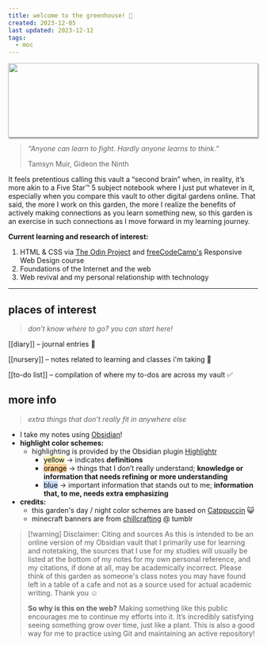 ```yaml
---
title: welcome to the greenhouse! 🏡
created: 2023-12-05
last updated: 2023-12-12
tags:
  - moc
---
```

<img style="height: 150px; width: 100%; object-fit: cover; box-shadow: 1px 2px 3px rgba(0,0,0,.5);" src="https://media.discordapp.net/attachments/587845669562220592/1000695070875463730/Tumblr_l_118815257339206.gif">

> *“Anyone can learn to fight. Hardly anyone learns to think.”*
>
> Tamsyn Muir, Gideon the Ninth

It feels pretentious calling this vault a “second  brain” when, in reality, it’s more akin to a Five Star™ 5 subject notebook where I just put whatever in it, especially when you compare this vault to other digital gardens online. That said, the more I work on this garden, the more I realize the benefits of actively making connections as you learn something new, so this garden is an exercise in such connections as I move forward in my learning journey.

**Current learning and research of interest:**
1. HTML & CSS via [The Odin Project](https://www.theodinproject.com/dashboard) and [freeCodeCamp's](https://www.freecodecamp.org/learn/2022/responsive-web-design/) Responsive Web Design course
2. Foundations of the Internet and the web
3. Web revival and my personal relationship with technology

---

## places of interest
> *don’t know where to go? you can start here!*

[[diary]] – journal entries 💌

[[nursery]] – notes related to learning and classes i'm taking 🌱

[[to-do list]] – compilation of where my to-dos are across my vault ✅


## more info
> *extra things that don't really fit in anywhere else*

- I take my notes using [Obsidian](https://obsidian.md/)!
- **highlight color schemes:**
	- highlighting is provided by the Obsidian plugin [Highlightr](https://github.com/chetachiezikeuzor/Highlightr-Plugin)
		- <mark style="background: #FFF3A3A6;">yellow</mark> → indicates **definitions**
		- <mark style="background: #FFB86CA6;">orange</mark> → things that I don’t really understand; **knowledge or information that needs refining or more understanding**
		- <mark style="background: #ADCCFFA6;">blue</mark> → important information that stands out to me; **information that, to me, needs extra emphasizing**
- **credits:**
	- this garden's day / night color schemes are based on [Catppuccin](https://github.com/catppuccin/catppuccin) 😺
	- minecraft banners are from [chillcrafting](https://chillcrafting.tumblr.com/) @ tumblr

> [!warning] Disclaimer: Citing and sources
> As this is intended to be an online version of my Obsidian vault that I primarily use for learning and notetaking, the sources that I use for my studies will usually be listed at the bottom of my notes for my own personal reference, and my citations, if done at all, may be academically incorrect. Please think of this garden as someone's class notes you may have found left in a table of a cafe and not as a source used for actual academic writing. Thank you ☺️
> 
> **So why is this on the web?**
> Making something like this public encourages me to continue my efforts into it. It’s incredibly satisfying seeing something grow over time, just like a plant. This is also a good way for me to practice using Git and maintaining an active repository!